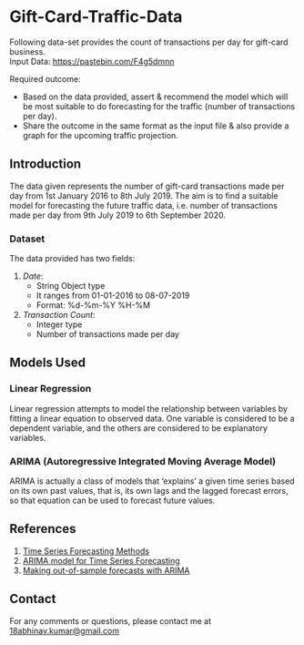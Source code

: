 # Gift-Card-Traffic-Data

Following data-set provides the count of transactions per day for gift-card business.  
Input Data: https://pastebin.com/F4g5dmnn

Required outcome:
- Based on the data provided, assert & recommend the model which will be most suitable to do forecasting for the traffic (number of transactions per day).
- Share the outcome in the same format as the input file & also provide a graph for the upcoming traffic projection.

## Introduction

The data given represents the number of gift-card transactions made per day from 1st January 2016 to 8th July 2019.
The aim is to find a suitable model for forecasting the future traffic data, i.e. number of transactions made per day from 9th July 2019 to 6th September 2020.

### Dataset
The data provided has two fields:
1) _Date_: 
    * String Object type
    * It ranges from 01-01-2016 to 08-07-2019
    * Format: %d-%m-%Y %H-%M
2) _Transaction Count_:
    * Integer type
    * Number of transactions made per day
    
## Models Used

### Linear Regression
Linear regression attempts to model the relationship between variables by fitting a linear equation to observed data. One variable is considered to be a dependent variable, and the others are considered to be explanatory variables.

### ARIMA (Autoregressive Integrated Moving Average Model)
ARIMA is actually a class of models that ‘explains’ a given time series based on its own past values, that is, its own lags and the lagged forecast errors, so that equation can be used to forecast future values.

## References

1. [Time Series Forecasting Methods](https://machinelearningmastery.com/time-series-forecasting-methods-in-python-cheat-sheet/)
2. [ARIMA model for Time Series Forecasting](https://machinelearningmastery.com/arima-for-time-series-forecasting-with-python/#:~:text=ARIMA%20with%20Python&text=Define%20the%20model%20by%20calling,or%20times%20to%20be%20predicted)
3. [Making out-of-sample forecasts with ARIMA](https://machinelearningmastery.com/make-sample-forecasts-arima-python/)

## Contact

For any comments or questions, please contact me at 18abhinav.kumar@gmail.com
